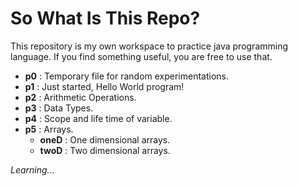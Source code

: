# So What Is This Repo?

This repository is my own workspace to practice java programming language. If you find something useful, you are free to use that.

- **p0** : Temporary file for random experimentations.
- **p1** : Just started, Hello World program!
- **p2** : Arithmetic Operations.
- **p3** : Data Types.
- **p4** : Scope and life time of variable.
- **p5** : Arrays.
    - **oneD** : One dimensional arrays.
    - **twoD** : Two dimensional arrays.

*Learning...*